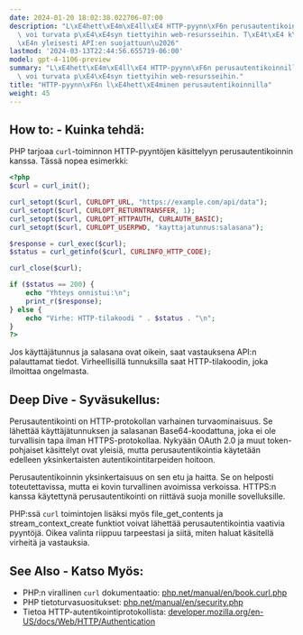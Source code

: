 ```yaml
---
date: 2024-01-20 18:02:38.022706-07:00
description: "L\xE4hett\xE4m\xE4ll\xE4 HTTP-pyynn\xF6n perusautentikoinnilla, ohjelmoija\
  \ voi turvata p\xE4\xE4syn tiettyihin web-resursseihin. T\xE4t\xE4 k\xE4ytet\xE4\
  \xE4n yleisesti API:en suojattuun\u2026"
lastmod: '2024-03-13T22:44:56.655719-06:00'
model: gpt-4-1106-preview
summary: "L\xE4hett\xE4m\xE4ll\xE4 HTTP-pyynn\xF6n perusautentikoinnilla, ohjelmoija\
  \ voi turvata p\xE4\xE4syn tiettyihin web-resursseihin."
title: "HTTP-pyynn\xF6n l\xE4hett\xE4minen perusautentikoinnilla"
weight: 45
---
```


## How to: - Kuinka tehdä:
PHP tarjoaa `curl`-toiminnon HTTP-pyyntöjen käsittelyyn perusautentikoinnin kanssa. Tässä nopea esimerkki:

```php
<?php
$curl = curl_init();

curl_setopt($curl, CURLOPT_URL, "https://example.com/api/data");
curl_setopt($curl, CURLOPT_RETURNTRANSFER, 1);
curl_setopt($curl, CURLOPT_HTTPAUTH, CURLAUTH_BASIC);
curl_setopt($curl, CURLOPT_USERPWD, "kayttajatunnus:salasana");

$response = curl_exec($curl);
$status = curl_getinfo($curl, CURLINFO_HTTP_CODE);

curl_close($curl);

if ($status == 200) {
    echo "Yhteys onnistui:\n";
    print_r($response);
} else {
    echo "Virhe: HTTP-tilakoodi " . $status . "\n";
}
?>
```
Jos käyttäjätunnus ja salasana ovat oikein, saat vastauksena API:n palauttamat tiedot. Virheellisillä tunnuksilla saat HTTP-tilakoodin, joka ilmoittaa ongelmasta.

## Deep Dive - Syväsukellus:
Perusautentikointi on HTTP-protokollan varhainen turvaominaisuus. Se lähettää käyttäjätunnuksen ja salasanan Base64-koodattuna, joka ei ole turvallisin tapa ilman HTTPS-protokollaa. Nykyään OAuth 2.0 ja muut token-pohjaiset käsittelyt ovat yleisiä, mutta perusautentikointia käytetään edelleen yksinkertaisten autentikointitarpeiden hoitoon.

Perusautentikoinnin yksinkertaisuus on sen etu ja haitta. Se on helposti toteutettavissa, mutta ei kovin turvallinen avoimissa verkoissa. HTTPS:n kanssa käytettynä perusautentikointi on riittävä suoja monille sovelluksille.

PHP:ssä `curl` toimintojen lisäksi myös file_get_contents ja stream_context_create funktiot voivat lähettää perusautentikointia vaativia pyyntöjä. Oikea valinta riippuu tarpeestasi ja siitä, miten haluat käsitellä virheitä ja vastauksia.

## See Also - Katso Myös:
- PHP:n virallinen `curl` dokumentaatio: [php.net/manual/en/book.curl.php](https://www.php.net/manual/en/book.curl.php)
- PHP tietoturvasuositukset: [php.net/manual/en/security.php](https://www.php.net/manual/en/security.php)
- Tietoa HTTP-autentikointiprotokollista: [developer.mozilla.org/en-US/docs/Web/HTTP/Authentication](https://developer.mozilla.org/en-US/docs/Web/HTTP/Authentication)
